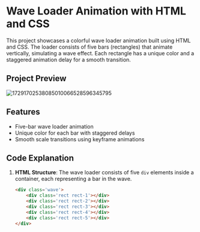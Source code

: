 # Wave Loader Animation with HTML and CSS

This project showcases a colorful wave loader animation built using HTML and CSS. The loader consists of five bars (rectangles) that animate vertically, simulating a wave effect. Each rectangle has a unique color and a staggered animation delay for a smooth transition.

## Project Preview
![17291702538085010066528596345795](https://github.com/user-attachments/assets/96e6f54a-5e87-48ee-ac44-52b3ad813788)



## Features
- Five-bar wave loader animation
- Unique color for each bar with staggered delays
- Smooth scale transitions using keyframe animations

## Code Explanation
1. **HTML Structure**:
   The wave loader consists of five `div` elements inside a container, each representing a bar in the wave.

   ```html
   <div class='wave'>
       <div class='rect rect-1'></div>
       <div class='rect rect-2'></div>
       <div class='rect rect-3'></div>
       <div class='rect rect-4'></div>
       <div class='rect rect-5'></div>
   </div>

   

